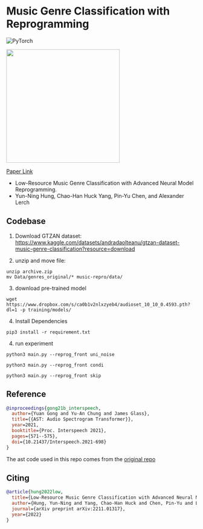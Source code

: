 # Music Genre Classification with Reprogramming

![PyTorch](https://img.shields.io/badge/PyTorch-%23EE4C2C.svg?style=for-the-badge&logo=PyTorch&logoColor=white)

<img src="https://github.com/biboamy/music-repro/blob/main/music-repro.png" width="300">

[Paper Link](https://arxiv.org/abs/2211.01317)

- Low-Resource Music Genre Classification with Advanced Neural Model Reprogramming. 
- Yun-Ning Hung, Chao-Han Huck Yang, Pin-Yu Chen, and Alexander Lerch


## Codebase

1. Download GTZAN dataset: https://www.kaggle.com/datasets/andradaolteanu/gtzan-dataset-music-genre-classification?resource=download

2. unzip and move file:

```
unzip archive.zip
mv Data/genres_original/* music-repro/data/
```

3. download pre-trained model
```
wget https://www.dropbox.com/s/ca0b1v2nlxzyeb4/audioset_10_10_0.4593.pth?dl=1 -p training/models/
```

4. Install Dependencies
```
pip3 install -r requirement.txt
```


4. run experiment

```
python3 main.py --reprog_front uni_noise

python3 main.py --reprog_front condi

python3 main.py --reprog_front skip
```

## Reference

```bib
@inproceedings{gong21b_interspeech,
  author={Yuan Gong and Yu-An Chung and James Glass},
  title={{AST: Audio Spectrogram Transformer}},
  year=2021,
  booktitle={Proc. Interspeech 2021},
  pages={571--575},
  doi={10.21437/Interspeech.2021-698}
}
```

The ast code used in this repo comes from the [original repo](https://github.com/YuanGongND/ast)

## Citing

```bib
@article{hung2022low,
  title={Low-Resource Music Genre Classification with Advanced Neural Model Reprogramming},
  author={Hung, Yun-Ning and Yang, Chao-Han Huck and Chen, Pin-Yu and Lerch, Alexander},
  journal={arXiv preprint arXiv:2211.01317},
  year={2022}
}
```
